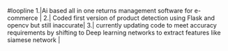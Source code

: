 #loopline
1.|Ai based all in one returns management software for e-commerce |
2.| Coded first version of product detection using Flask and opencv but still inaccurate|
3.| currently updating code to meet accuracy requirements by shifting to Deep learning networks to extract features like siamese network |
